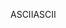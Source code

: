 <span data-ttu-id="60653-101">ASCII</span><span class="sxs-lookup"><span data-stu-id="60653-101">ASCII</span></span>